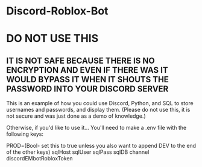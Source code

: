 # Discord-Roblox-Bot
# DO NOT USE THIS 
## IT IS NOT SAFE BECAUSE THERE IS NO ENCRYPTION AND EVEN IF THERE WAS IT WOULD BYPASS IT WHEN IT SHOUTS THE PASSWORD INTO YOUR DISCORD SERVER

This is an example of how you could use Discord, Python, and SQL to store usernames and passwords, and display them. (Please do not use this, it is not secure and was just done as a demo of knowledge.)


Otherwise, if you'd like to use it... You'll need to make a .env file with the following keys:

PROD=(Bool- set this to true unless you also want to append DEV to the end of the other keys)
sqlHost
sqlUser
sqlPass
sqlDB
channel
discordEMbotRobloxToken

